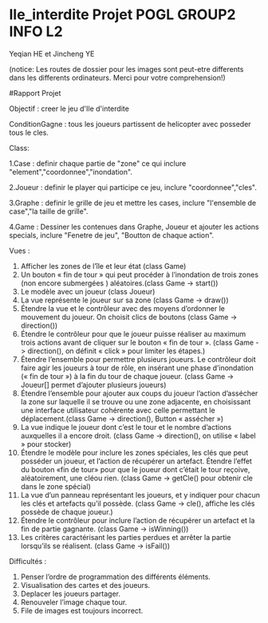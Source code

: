 # Ile_interdite Projet POGL GROUP2 INFO L2 
Yeqian HE et Jincheng YE

(notice: Les routes de dossier pour les images sont peut-etre differents dans les differents ordinateurs. Merci pour votre comprehension!)

#Rapport Projet

Objectif : creer le jeu d'Ile d'interdite

ConditionGagne : tous les joueurs partissent de helicopter avec posseder tous le cles.

Class:

1.Case : definir chaque partie de "zone" ce qui inclure "element","coordonnee","inondation".

2.Joueur : definir le player qui participe ce jeu, inclure "coordonnee","cles".

3.Graphe : definir le grille de jeu et mettre les cases, inclure "l'ensemble de case","la taille de grille".

4.Game : Dessiner les contenues dans Graphe, Joueur et ajouter les actions specials, inclure "Fenetre de jeu", "Boutton de chaque action".

Vues :
1. Afficher les zones de l’île et leur état (class Game)
2. Un bouton « fin de tour » qui peut procéder à l’inondation de trois zones (non encore submergées ) aléatoires.(class Game -> start())
3. Le modèle avec un joueur (class Joueur)
4. La vue représente le joueur sur sa zone (class Game -> draw())
5. Étendre la vue et le contrôleur avec des moyens d’ordonner le mouvement du joueur. On choisit clics de boutons (class Game -> direction())
6. Étendre le contrôleur pour que le joueur puisse réaliser au maximum trois actions avant de cliquer sur le bouton « fin de tour ». (class Game -> direction(), on définit « click » pour limiter les étapes.)
7. Étendre l’ensemble pour permettre plusieurs joueurs. Le contrôleur doit faire agir les joueurs à tour de rôle, en insérant une phase d’inondation (« fin de tour ») à la fin du tour de chaque joueur. (class Game -> Joueur[] permet d’ajouter plusieurs joueurs)
8. Étendre l’ensemble pour ajouter aux coups du joueur l’action d’assécher la zone sur laquelle il se trouve ou une zone adjacente, en choisissant une interface utilisateur cohérente avec celle permettant le déplacement.(class Game -> direction(), Button « assécher »)
9. La vue indique le joueur dont c’est le tour et le nombre d’actions auxquelles il a encore droit. (class Game -> direction(), on utilise « label » pour stocker)
10. Étendre le modèle pour inclure les zones spéciales, les clés que peut posséder un joueur, et l’action de récupérer un artefact. Étendre l’effet du bouton «fin de tour» pour que le joueur dont c’était le tour reçoive, aléatoirement, une cléou rien. (class Game -> getCle() pour obtenir cle dans le zone spécial)
11. La vue d’un panneau représentant les joueurs, et y indiquer pour chacun les clés et artefacts qu’il possède. (class Game -> cle(), affiche les clés possède de chaque joueur.)
12. Étendre le contrôleur pour inclure l’action de récupérer un artefact et la fin de partie gagnante. (class Game -> isWinning())
13. Les critères caractérisant les parties perdues et arrêter la partie lorsqu’ils se réalisent. (class Game -> isFail())

Difficultés :
1.	Penser l’ordre de programmation des différents éléments.
2.	Visualisation des cartes et des joueurs.
3.	Deplacer les joueurs partager.
4.	Renouveler l’image chaque tour.
5.	File de images est toujours incorrect.
